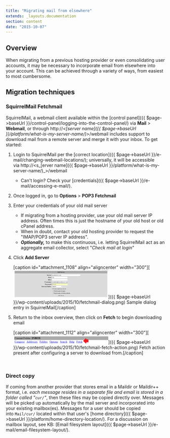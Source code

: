 ```yaml
---
title: "Migrating mail from elsewhere"
extends: _layouts.documentation
section: content
date: "2015-10-07"
---
```


## Overview

When migrating from a previous hosting provider or even consolidating user accounts, it may be necessary to incorporate email from elsewhere into your account. This can be achieved through a variety of ways, from easiest to most cumbersome.

## Migration techniques

### SquirrelMail Fetchmail

SquirrelMail, a webmail client available within the [control panel]({{ $page->baseUrl }}/control-panel/logging-into-the-control-panel/) via **Mail** > **Webmail**, or through http://_<[server name]({{ $page->baseUrl }}/platform/what-is-my-server-name/)\>_/webmail includes support to download mail from a remote server and merge it with your inbox. To get started:

1. Login to SquirrelMail per the [correct location]({{ $page->baseUrl }}/e-mail/changing-webmail-locations/); universally, it will be accessible via http://<s_[erver name]({{ $page->baseUrl }}/platform/what-is-my-server-name/)_\>/webmail
    - Can't login? Check your [credentials]({{ $page->baseUrl }}/e-mail/accessing-e-mail/).
2. Once logged in, go to **Options** > **POP3 Fetchmail**
3. Enter your credentials of your old mail server
    - If migrating from a hosting provider, use your old mail server IP address. Often times this is just the hostname of your old host or old cPanel address.
    - When in doubt, contact your old hosting provider to request the "IMAP/POP3 server IP address".
    - **_Optionally,_** to make this continuous, i.e. letting SquirrelMail act as an aggregate email collector, select "_Check mail at login_"
4. Click ******Add Server******
    
    \[caption id="attachment\_1108" align="aligncenter" width="300"\][![Sample dialog entry in SquirrelMail](images/fetchmail-dialog-300x90.png)]({{ $page->baseUrl }}/wp-content/uploads/2015/10/fetchmail-dialog.png) Sample dialog entry in SquirrelMail\[/caption\]
5. Return to the inbox overview, then click on **Fetch** to begin downloading email
    
    \[caption id="attachment\_1112" align="aligncenter" width="300"\][![Fetch action present after configuring a server to download from.](images/fetchmail-fetch-action-300x27.png)]({{ $page->baseUrl }}/wp-content/uploads/2015/10/fetchmail-fetch-action.png) Fetch action present after configuring a server to download from.\[/caption\]
    
     

### Direct copy

If coming from another provider that stores email in a Maildir or Maildir++ format, i.e. _each message resides in a separate file and email is stored in a folder called "`cur/`"_, then these files may be copied directly over. Messages will be picked up automatically by the mail server and incorporated into your existing mailbox(es). Messages for a user should be copied into `Mail/cur/` located within that user's [home directory]({{ $page->baseUrl }}/platform/home-directory-location/). For a discussion on mailbox layout, see KB: [Email filesystem layout]({{ $page->baseUrl }}/e-mail/email-filesystem-layout/).
